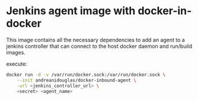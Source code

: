 # Jenkins agent image with docker-in-docker

This image contains all the necessary dependencies to add an agent to a jenkins
controller that can connect to the host docker daemon and run/build images.

execute:

```bash
docker run -d -v /var/run/docker.sock:/var/run/docker.sock \
    --init andreanidouglas/docker-inbound-agent \
    -url <jenkins_controller_url> \
    <secret> <agent_name>
```



